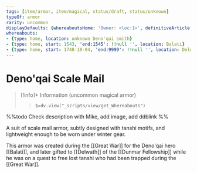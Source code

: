 ```yaml
---
tags: [item/armor, item/magical, status/draft, status/unknown]
typeOf: armor
rarity: uncommon
displayDefaults: {whereaboutsHome: 'Owner: <loc:1>', definitiveArticle: ''}
whereabouts:
- {type: home, location: unknown Deno'qai smith}
- {type: home, start: 1543, 'end:1545': !!null '', location: Balati}
- {type: home, start: 1748-10-04, 'end:9999': !!null '', location: Delwath}
---
```

# Deno'qai Scale Mail
>[!info]+ Information
> (uncommon magical armor)
>> `$=dv.view("_scripts/view/get_Whereabouts")`

%%todo
Check description with Mike, add image, add ddblink
%%

A suit of scale mail armor, subtly designed with tanshi motifs, and lightweight enough to be worn under winter gear. 

This armor was created during the [[Great War]] for the Deno'qai hero [[Balati]], and later gifted to [[Delwath]] of the [[Dunmar Fellowship]] while he was on a quest to free lost tanshi who had been trapped during the [[Great War]]. 